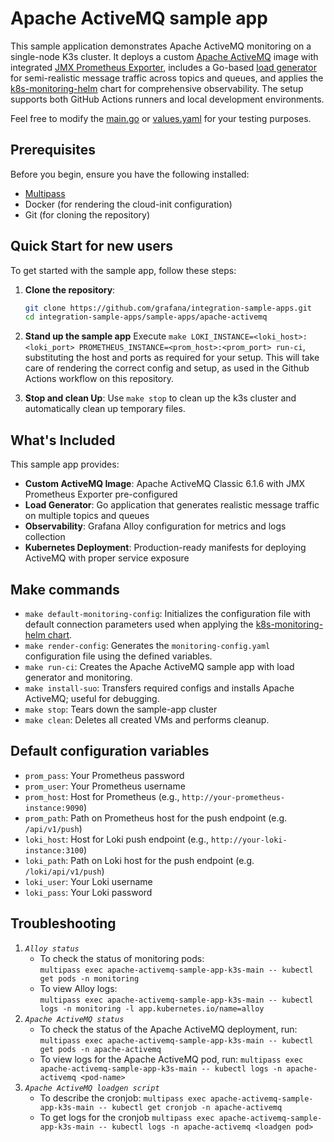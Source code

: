 # Apache ActiveMQ sample app

This sample application demonstrates Apache ActiveMQ monitoring on a single-node K3s cluster. It deploys a custom [Apache ActiveMQ](https://hub.docker.com/r/apache/activemq-classic) image with integrated [JMX Prometheus Exporter](https://github.com/prometheus/jmx_exporter), includes a Go-based [load generator](./configs/loadgenerator/main.go) for semi-realistic message traffic across topics and queues, and applies the [k8s-monitoring-helm](https://github.com/grafana/k8s-monitoring-helm) chart for comprehensive observability. The setup supports both GitHub Actions runners and local development environments.

Feel free to modify the [main.go](./configs/loadgenerator/main.go) or [values.yaml](./configs/values.yaml) for your testing purposes.

## Prerequisites

Before you begin, ensure you have the following installed:

- [Multipass](https://multipass.run/)
- Docker (for rendering the cloud-init configuration)
- Git (for cloning the repository)

## Quick Start for new users

To get started with the sample app, follow these steps:

1. **Clone the repository**: 
   ```sh
   git clone https://github.com/grafana/integration-sample-apps.git
   cd integration-sample-apps/sample-apps/apache-activemq
   ```

2. **Stand up the sample app**
   Execute `make LOKI_INSTANCE=<loki_host>:<loki_port> PROMETHEUS_INSTANCE=<prom_host>:<prom_port> run-ci`, substituting the host and ports as required for your setup.
   This will take care of rendering the correct config and setup, as used in the Github Actions workflow on this repository.

6. **Stop and clean Up**: 
   Use `make stop` to clean up the k3s cluster and automatically clean up temporary files.

## What's Included

This sample app provides:

- **Custom ActiveMQ Image**: Apache ActiveMQ Classic 6.1.6 with JMX Prometheus Exporter pre-configured
- **Load Generator**: Go application that generates realistic message traffic on multiple topics and queues
- **Observability**: Grafana Alloy configuration for metrics and logs collection
- **Kubernetes Deployment**: Production-ready manifests for deploying ActiveMQ with proper service exposure

## Make commands

- `make default-monitoring-config`: Initializes the configuration file with default connection parameters used when applying the [k8s-monitoring-helm chart](https://github.com/grafana/k8s-monitoring-helm).
- `make render-config`: Generates the `monitoring-config.yaml` configuration file using the defined variables.
- `make run-ci`: Creates the Apache ActiveMQ sample app with load generator and monitoring.
- `make install-suo`: Transfers required configs and installs Apache ActiveMQ; useful for debugging.
- `make stop`: Tears down the sample-app cluster
- `make clean`: Deletes all created VMs and performs cleanup.

## Default configuration variables

- `prom_pass`: Your Prometheus password
- `prom_user`: Your Prometheus username
- `prom_host`: Host for Prometheus (e.g., `http://your-prometheus-instance:9090`)
- `prom_path`: Path on Prometheus host for the push endpoint (e.g. `/api/v1/push`)
- `loki_host`: Host for Loki push endpoint (e.g., `http://your-loki-instance:3100`)
- `loki_path`: Path on Loki host for the push endpoint (e.g. `/loki/api/v1/push`)
- `loki_user`: Your Loki username
- `loki_pass`: Your Loki password

## Troubleshooting

1. *`Alloy status`*
   - To check the status of monitoring pods:  
     `multipass exec apache-activemq-sample-app-k3s-main -- kubectl get pods -n monitoring`
   - To view Alloy logs:  
     `multipass exec apache-activemq-sample-app-k3s-main -- kubectl logs -n monitoring -l app.kubernetes.io/name=alloy`
2. *`Apache ActiveMQ status`*
   - To check the status of the Apache ActiveMQ deployment, run:
     `multipass exec apache-activemq-sample-app-k3s-main -- kubectl get pods -n apache-activemq`
   - To view logs for the Apache ActiveMQ pod, run:
     `multipass exec apache-activemq-sample-app-k3s-main -- kubectl logs -n apache-activemq <pod-name>`
3. *`Apache ActiveMQ loadgen script`*
   - To describe the cronjob:
     `multipass exec apache-activemq-sample-app-k3s-main -- kubectl get cronjob -n apache-activemq`
   - To get logs for the cronjob
     `multipass exec apache-activemq-sample-app-k3s-main -- kubectl logs -n apache-activemq <loadgen pod>`